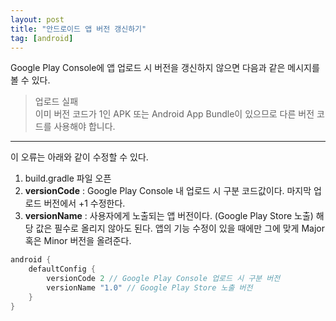 ```yaml
---
layout: post
title: "안드로이드 앱 버전 갱신하기"
tag: [android]
---
```


Google Play Console에 앱 업로드 시 버전을 갱신하지 않으면 다음과 같은 메시지를 볼 수 있다.

> 업로드 실패  
이미 버전 코드가 1인 APK 또는 Android App Bundle이 있으므로 다른 버전 코드를 사용해야 합니다.

---

이 오류는 아래와 같이 수정할 수 있다.

1. build.gradle 파일 오픈
2. **versionCode** : Google Play Console 내 업로드 시 구분 코드값이다. 마지막 업로드 버전에서 +1 수정한다.
3. **versionName** : 사용자에게 노출되는 앱 버전이다. (Google Play Store 노출) 해당 값은 필수로 올리지 않아도 된다. 앱의 기능 수정이 있을 때에만 그에 맞게 Major 혹은 Minor 버전을 올려준다.

~~~java
android {
    defaultConfig {
        versionCode 2 // Google Play Console 업로드 시 구분 버전
        versionName "1.0" // Google Play Store 노출 버전
    }
}
~~~


